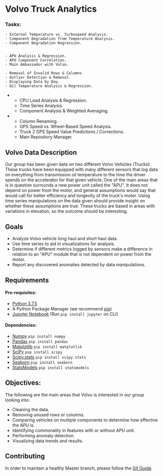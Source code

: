 # Volvo Truck Analytics

### Tasks: 

    - External Temperature vs. Turbospeed Analysis.
    - Component Degradation from Temperature Analysis.
    - Component Degradation Regression.
    

    - APU Analysis & Regression.
    - APU Component Correlation.
    - Main Ambassador with Volvo.

    - Removal of Invalid Rows & Columns
    - Outlier Detection & Removal.
    - Displaying Data by Day.
    - Oil Temperature Analysis & Regression.
- 
    - CPU Load Analysis & Regression.
    - Time Series Analysis.
    - Component Analysis & Weighted Averaging.
- 
    - Column Renaming.
    - GPS Speed vs. Wheel-Based Speed Analysis.
    - Truck 2 GPS Speed Value Predictions / Corrections.
    - Main Repository Manager.

## Volvo Data Description 
 
Our group has been given data on two different Volvo Vehicles (Trucks). These trucks have been equipped with many different sensors that log data on everything from transmission oil temperature to the time the driver spends on the accelerator for that given vehicle. One of the main areas that is in question surrounds a new power unit called the "APU". It does not depend on power from the motor, and general assumptions would say that would call for better efficiency and longevity of the truck's motor. Using time series manipulations on the data given should provide insight on whether these assumptions are true. These trucks are based in areas with variations in elevation, so the outcome should be interesting.  
 
 ## Goals
 
 - Analyze Volvo vehicle long haul and short haul data.
 - Use time series to aid in visualizations for analysis.
 - Determine if different metrics logged by sensors make a difference in relation to an "APU" module that is not dependent on power from the motor. 
 - Report any discovered anomalies detected by data manipulations.
 
 ## Requirements
 #### Pre-requisites:
 - [Python 3.7.5](https://www.python.org/downloads/release/python-375/)
 - A Python Package Manager (we recommend [pip](https://pip.pypa.io/en/stable/installing/))
 - [Jupyter Notebook](https://jupyter.readthedocs.io/en/latest/install.html) (Run ```pip install jupyter``` on CLI)
 #### Dependencies:
 - [Numpy](https://numpy.org/) ```pip install numpy```
 - [Pandas](https://pandas.pydata.org/) ```pip install pandas```
 - [Matplotlib](https://matplotlib.org/) ```pip install matplotlib```
 - [SciPy](https://scipy.org) ```pip install scipy```
 - [Scipy.stats](https://docs.scipy.org/doc/scipy/reference/stats.html) ```pip install scipy.stats```
 - [Seaborn](https://seaborn.pydata.org/) ```pip install seaborn```
 - [StatsModels](https://www.statsmodels.org/0.9.0/install.html) ```pip install statsmodels```
 
 ## Objectives:
 
 The following are the main areas that Volvo is interested in our group looking into:

- Cleaning the data.
- Removing unused rows or columns.
- Comparing vehicles on multiple components to determine how effective the APU is.
- Identifying commonality in features with or without APU unit.
- Performing anomaly detection.
- Visualizing data trends and results.  

## Contributing
In order to maintain a healthy Master branch, please follow the [Git Guide](https://github.com/UNCG-CSE/Volvo_Truck_Analytics/wiki/Git-Guide).
